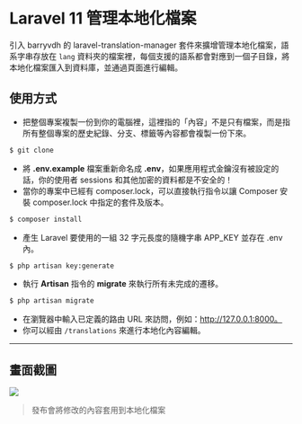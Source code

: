 # Laravel 11 管理本地化檔案

引入 barryvdh 的 laravel-translation-manager 套件來擴增管理本地化檔案，語系字串存放在 `lang` 資料夾的檔案裡，每個支援的語系都會對應到一個子目錄，將本地化檔案匯入到資料庫，並通過頁面進行編輯。

## 使用方式
- 把整個專案複製一份到你的電腦裡，這裡指的「內容」不是只有檔案，而是指所有整個專案的歷史紀錄、分支、標籤等內容都會複製一份下來。
```sh
$ git clone
```
- 將 __.env.example__ 檔案重新命名成 __.env__，如果應用程式金鑰沒有被設定的話，你的使用者 sessions 和其他加密的資料都是不安全的！
- 當你的專案中已經有 composer.lock，可以直接執行指令以讓 Composer 安裝 composer.lock 中指定的套件及版本。
```sh
$ composer install
```
- 產生 Laravel 要使用的一組 32 字元長度的隨機字串 APP_KEY 並存在 .env 內。
```sh
$ php artisan key:generate
```
- 執行 __Artisan__ 指令的 __migrate__ 來執行所有未完成的遷移。
```sh
$ php artisan migrate
```
- 在瀏覽器中輸入已定義的路由 URL 來訪問，例如：http://127.0.0.1:8000。
- 你可以經由 `/translations` 來進行本地化內容編輯。

----

## 畫面截圖
![](https://i.imgur.com/2931PVD.png)
> 發布會將修改的內容套用到本地化檔案
